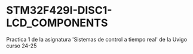 # STM32F429I-DISC1-LCD_COMPONENTS
Practica 1 de la asignatura 'Sistemas de control a tiempo real' de la Uvigo curso 24-25
